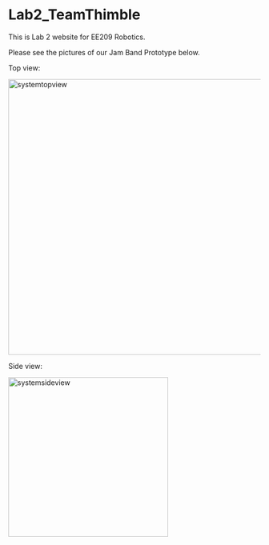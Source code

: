 # Lab2_TeamThimble
This is Lab 2 website for EE209 Robotics. 

Please see the pictures of our Jam Band Prototype below.

Top view:

<img width="551" alt="systemtopview" src="https://cloud.githubusercontent.com/assets/22850278/19546970/d3f6df52-9648-11e6-9574-9cee3a052e3f.png">


Side view:

<img width="319" alt="systemsideview" src="https://cloud.githubusercontent.com/assets/22850278/19547054/83cd134c-9649-11e6-87a0-b03a7cb46569.png">
